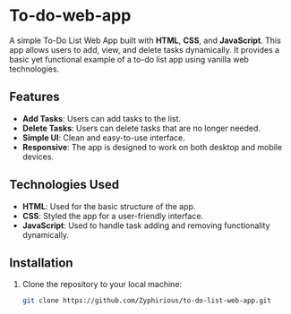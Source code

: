# To-do-web-app
A simple To-Do List Web App built with **HTML**, **CSS**, and **JavaScript**. This app allows users to add, view, and delete tasks dynamically. It provides a basic yet functional example of a to-do list app using vanilla web technologies.

## Features

- **Add Tasks**: Users can add tasks to the list.
- **Delete Tasks**: Users can delete tasks that are no longer needed.
- **Simple UI**: Clean and easy-to-use interface.
- **Responsive**: The app is designed to work on both desktop and mobile devices.

## Technologies Used

- **HTML**: Used for the basic structure of the app.
- **CSS**: Styled the app for a user-friendly interface.
- **JavaScript**: Used to handle task adding and removing functionality dynamically.

## Installation

1. Clone the repository to your local machine:
   ```bash
   git clone https://github.com/Zyphirious/to-do-list-web-app.git
